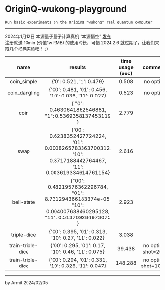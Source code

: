 # OriginQ-wukong-playground

    Run basic experiments on the OriginQ "wukong" real quantum computer

----

2024年1月12日 本源量子量子计算真机 “本源悟空” [发布](https://originqc.com.cn/zh/new_detail.html?newId=396)  
注册就送 10min (价值1w RMB) 的使用时长，可惜 2024.2.6 就过期了，让我们来跑几个经典实验吧！ ;)  

| name | results | time usage (sec) | comment |
| :-: | :-: | :-: | :-: |
| coin_simple | {'0': 0.521, '1': 0.479} | 0.508 | no optim |
| coin_dangling | {'00': 0.481, '01': 0.456, '10': 0.036, '11': 0.027} | 0.523 | no optim |
| coin | { "0": 0.4630641862546881, "1": 0.5369358137453119 } | 2.779 | |
| swap | {'00': 0.6238352427724224, '01': 0.0008265783363700312, '10': 0.3717188442764467, '11': 0.003619334614761154} | 2.616 | |
| bell-state | {"00": 0.48219576362296784, "01": 8.731294366183374e-05, "10": 0.004007638460295128, "11": 0.513709284973075 } | 2.923 | |
| triple-dice | {'00': 0.395, '01': 0.313, '10': 0.27, '11': 0.022} | 3.038 | |
| train-triple-dice | {'00': 0.295, '01': 0.17, '10': 0.46, '11': 0.075} | 39.438 | no optim, shot=200 |
| train-triple-dice | {'00': 0.294, '01': 0.331, '10': 0.328, '11': 0.047} | 148.288 | no optim, shot=1000 |

----
by Armit
2024/02/05
